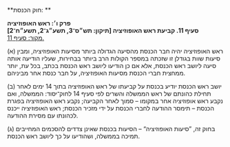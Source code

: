 **חוק הכנסת: **

**פרק ו׳: ראש האופוזיציה**  
**סעיף 11. קביעת ראש האופוזיציה [תיקון: תש״ס־3, תשע״ג־2, תשע״ח־2]**  
[מקור: סעיף 11. ](https://he.wikisource.org/wiki/חוק_הכנסת#סעיף_11)  

(א) ראש האופוזיציה יהיה חבר הכנסת מהסיעה הגדולה ביותר מסיעות האופוזיציה, ומבין סיעות שוות בגודלן זו שזכתה במספר הקולות הרב ביותר בבחירות, שעליו הודיעה אותה סיעה ליושב ראש הכנסת, אלא אם כן הודיעו ליושב ראש הכנסת בכתב, בכל עת, יותר ממחצית חברי הכנסת מסיעות האופוזיציה, על חבר כנסת אחר מביניהם.

(ב) יושב ראש הכנסת יודיע בכנסת על קביעתו של ראש האופוזיציה בתוך 14 ימים לאחר תחילת כהונתם של ראש הממשלה והשרים לפי סעיף 14 לחוק־יסוד: הממשלה, ואם נקבע ראש אופוזיציה אחר במקומו – סמוך לאחר הקביעה; נקבע ראש האופוזיציה בפגרת הכנסת – תימסר ההודעה לחברי הכנסת על ידי מזכיר הכנסת; ראש האופוזיציה ייכנס לכהונתו עם מסירת ההודעה.

(ג) בחוק זה, ”סיעות האופוזיציה“ – הסיעות בכנסת שאינן צדדים להסכמים המחייבים תמיכה בממשלה, ושהודיעו על כך ליושב ראש הכנסת.